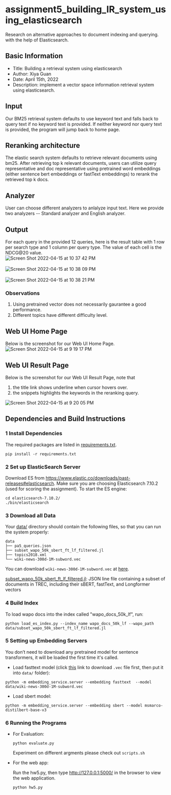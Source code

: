 # assignment5_building_IR_system_using_elasticsearch

Research on alternative approaches to document indexing and querying. with the help of Elasticsearch.


## Basic Information
- Title: Building a retrieval system using elasticsearch
- Author: Xiya Guan
- Date: April 15th, 2022
- Description: implement a vector space information retrieval system using elasticsearch.


## Input
Our BM25 retrieval system defaults to use keyword text and falls back to query text if no keyword text is provided. If neither keyword nor query text is provided, the program will jump back to home page.

## Reranking architecture
The elastic search system defaults to retrieve relevant documents using bm25. After retrieving top k relevant documents, users can utilize query representative and doc representative using pretrained word embeddings (either sentence bert embeddings or fastText embeddings) to rerank the retrieved top k docs.

## Analyzer
User can choose different analyzers to anlalyze input text. Here we provide two analyzers -- Standard analyzer and English analyzer.

## Output

For each query in the provided 12 queries, here is the result table with 1 row per search type and 1 column per query type. The value of each cell is the NDCG@20 value.  \
![Screen Shot 2022-04-15 at 10 37 42 PM](https://user-images.githubusercontent.com/79282489/163658333-19858413-ed87-49e2-a39e-f0cdab1622f1.png) \
\
![Screen Shot 2022-04-15 at 10 38 09 PM](https://user-images.githubusercontent.com/79282489/163658334-62153b24-d3ac-407e-b5a9-8361045473a8.png) \
\
![Screen Shot 2022-04-15 at 10 38 21 PM](https://user-images.githubusercontent.com/79282489/163658335-3c18c080-55c4-44a4-9544-cf2c540a4035.png)

### Observations
1. Using pretrained vector does not necessarily gaurantee a good performance.
2. Different topics have different difficulty level.

## Web UI Home Page

Below is the screenshot for our Web UI Home Page.
![Screen Shot 2022-04-15 at 9 19 17 PM](https://user-images.githubusercontent.com/79282489/163656287-68b065b3-c963-4f6f-ab44-902f8ae698b8.png)


## Web UI Result Page

Below is the screenshot for our Web UI Result Page, note that 

1. the title link shows underline when cursor hovers over.
2. the snippets highlights the keywords in the reranking query.

![Screen Shot 2022-04-15 at 9 20 05 PM](https://user-images.githubusercontent.com/79282489/163656310-a2e7fb42-7e1c-49d3-8fd7-2c629ba957b3.png)




## Dependencies and Build Instructions
### 1 Install Dependencies
The required packages are listed in [requirements.txt](requirements.txt).
```shell script
pip install -r requirements.txt
```
### 2 Set up ElasticSearch Server
Download ES from https://www.elastic.co/downloads/past-releases#elasticsearch. Make sure you are choosing Elasticsearch 7.10.2 (used for scoring the assignment). To start the ES engine:

```shell script
cd elasticsearch-7.10.2/
./bin/elasticsearch
```

### 3 Download all Data

Your [data/](data/) directory should contain the following files, so that you can run the system properly:

```
data
├── pa5_queries.json
├── subset_wapo_50k_sbert_ft_lf_filtered.jl
├── topics2018.xml
└── wiki-news-300d-1M-subword.vec
```

You can download ```wiki-news-300d-1M-subword.vec``` at [here](https://dl.fbaipublicfiles.com/fasttext/vectors-english/wiki-news-300d-1M-subword.vec.zip).

[subset_wapo_50k_sbert_ft_lf_filtered.jl](https://drive.google.com/file/d/1h1LDoLRBgQgUJH5tbWuBlG-dparXy6f-/view?usp=sharing): JSON line file containing a subset of documents in TREC, including their sBERT, fastText, and Longformer vectors

### 4 Build Index

To load wapo docs into the index called "wapo_docs_50k_lf", run:
```shell script
python load_es_index.py --index_name wapo_docs_50k_lf --wapo_path data/subset_wapo_50k_sbert_ft_lf_filtered.jl
```


### 5 Setting up Embedding Servers

You don’t need to download any pretrained model for sentence transformers, it will be loaded the first time it's called.

- Load fasttext model (click [this](https://dl.fbaipublicfiles.com/fasttext/vectors-english/wiki-news-300d-1M-subword.vec.zip) link to download `.vec` file first,  then put it into `data/` folder):

```shell script
python -m embedding_service.server --embedding fasttext  --model data/wiki-news-300d-1M-subword.vec
```

- Load sbert model:

```shell script
python -m embedding_service.server --embedding sbert --model msmarco-distilbert-base-v3
```


### 6 Running the Programs

- For Evaluation: 
    ```shell script
    python evaluate.py 
    ```
    Experiment on different argments please check out ```scripts.sh```

- For the web app:

    Run the hw5.py, then type http://127.0.0.1:5000/ in the browser to view the web application.
    
    ```shell script
    python hw5.py 
    ```

